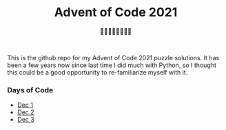 <br />
<h1 align="center"><b>Advent of Code 2021</b></h1>
<p align="center">🎄🎄🎅🤶🧑‍🎄🎄🎄</p>
<br />

This is the github repo for my Advent of Code 2021 puzzle solutions. It has been a few years now since last time I did much with Python, so I thought this could be a good opportunity to re-familiarize myself with it.

### Days of Code

- [Dec 1](./days/day01/puzzle.py)
- [Dec 2](./days/day02/puzzle.py)
- [Dec 3](./days/day03/puzzle.py)